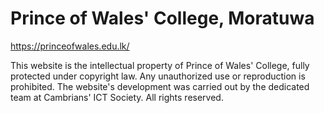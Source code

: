 # Prince of Wales' College, Moratuwa
https://princeofwales.edu.lk/


This website is the intellectual property of Prince of Wales' College, fully protected under copyright law. Any unauthorized use or reproduction is prohibited. The website's development was carried out by the dedicated team at Cambrians' ICT Society. All rights reserved.
